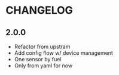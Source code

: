 # CHANGELOG

## 2.0.0

- Refactor from upstram
- Add config flow w/ device management
- One sensor by fuel
- Only from yaml for now
